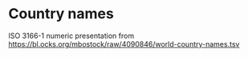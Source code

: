 # Country names

ISO 3166-1 numeric presentation from https://bl.ocks.org/mbostock/raw/4090846/world-country-names.tsv
